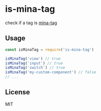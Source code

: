 # is-mina-tag

check if a tag is [mina-tag](https://developers.weixin.qq.com/miniprogram/en/dev/component/)

## Usage

```js
const isMinaTag = require('is-mina-tag')

isMinaTag('view') // true
isMinaTag('input') // true
isMinaTag('switch') // true
isMinaTag('my-custom-component') // false
// ...
```


## License

MIT
